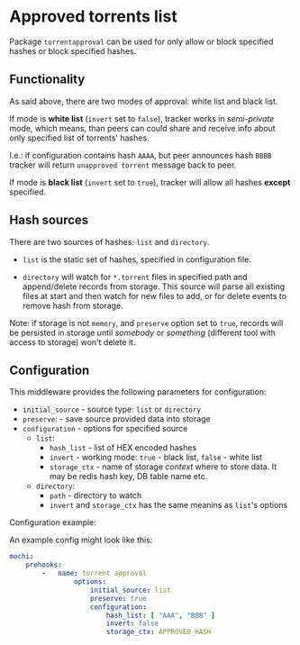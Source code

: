 # Approved torrents list

Package `torrentapproval` can be used for only allow or block
specified hashes or block specified hashes.

## Functionality

As said above, there are two modes of approval: white list and black list.

If mode is **white list** (`invert` set to `false`), tracker works in
_semi-private_ mode, which means, than peers can could share and receive info
about only specified list of torrents' hashes.

I.e.: if configuration contains hash `AAAA`, but peer announces hash `BBBB`
tracker will return `unapproved torrent` message back to peer.

If mode is **black list** (`invert` set to `true`), tracker will allow all hashes
**except** specified.

## Hash sources

There are two sources of hashes: `list` and `directory`.

* `list` is the static set of hashes, specified in configuration file.

* `directory` will watch for `*.torrent` files in specified path and
  append/delete records from storage. This source will parse all existing
  files at start and then watch for new files to add, or for delete events
  to remove hash from storage.

Note: if storage is not `memory`, and `preserve` option set to `true`, records
will be persisted in storage until _somebody_ or _something_ (different tool with access
to storage) won't delete it.

## Configuration

This middleware provides the following parameters for configuration:

- `initial_source` - source type: `list` or `directory`
- `preserve`: - save source provided data into storage
- `configuration` - options for specified source
	- `list`:
		- `hash_list` - list of HEX encoded hashes
		- `invert` - working mode: `true` - black list, `false` - white list
		- `storage_ctx` - name of storage _context_ where to store data.
		  It may be redis hash key, DB table name etc.
	- `directory`:
		- `path` - directory to watch
		- `invert` and `storage_ctx` has the same meanins as `list`'s options

Configuration example:

An example config might look like this:

```yaml
mochi:
    prehooks:
        -   name: torrent approval
                options:
                    initial_source: list
                    preserve: true
                    configuration:
                        hash_list: [ "AAA", "BBB" ]
                        invert: false
                        storage_ctx: APPROVED_HASH
```
